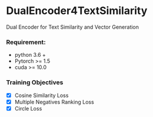 # DualEncoder4TextSimilarity
Dual Encoder for Text Similarity and Vector Generation 

### Requirement:
+ python 3.6 +
+ Pytorch >= 1.5
+ cuda >= 10.0

### Training Objectives
- [x] Cosine Similarity Loss
- [x] Multiple Negatives Ranking Loss
- [x] Circle Loss
